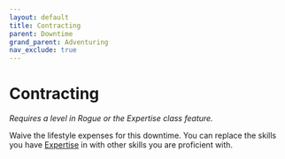 ```yaml
---
layout: default
title: Contracting
parent: Downtime
grand_parent: Adventuring
nav_exclude: true
---
```


# Contracting

*Requires a level in Rogue or the Expertise class feature.*

Waive the lifestyle expenses for this downtime. You can replace the skills you have [Expertise](../../docs/more/classes/rogue#expertise) in with other skills you are proficient with.